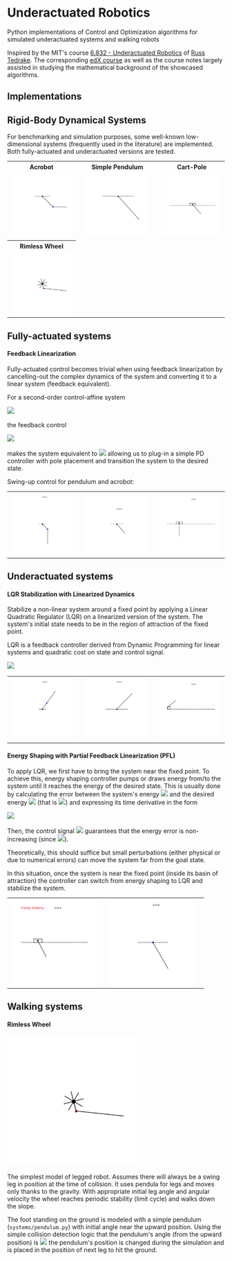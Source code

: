 # Underactuated Robotics

Python implementations of Control and Optimization algorithms 
for simulated underactuated systems and walking robots

Inspired by the MIT's course [6.832 - Underactuated Robotics](http://underactuated.mit.edu/underactuated.html) 
of [Russ Tedrake](http://groups.csail.mit.edu/locomotion/russt.html).
The corresponding [edX course](https://courses.edx.org/courses/course-v1:MITx+6.832x_2+3T2015/course/) as well as the course notes largely assisted in studying the mathematical background of the showcased
algorithms.

## Implementations

## Rigid-Body Dynamical Systems

For benchmarking and simulation purposes, some well-known 
low-dimensional systems (frequently used in the literature) are
implemented. Both fully-actuated and underactuated versions
are tested.

<table>
  <th>Acrobot</th>
  <th></th>
  <th>Simple Pendulum</th>
  <th></th>
  <th>Cart-Pole</th>
  <tr>
    <td><img src="./assets/acrobot_passive.gif" width="200px" /></td>
    <td></td>
    <td><img src="./assets/pendulum_passive.gif" width="200px" /></td>
    <td></td>
    <td><img src="./assets/cartpole_passive.gif" width="200px" /></td>
  </tr>
  
  <th>Rimless Wheel</th>
  <tr>
    <td><img src="./assets/rimlesswheel_passive.gif" width="200px" /></td>
  </tr>
</table>

## Fully-actuated systems
#### Feedback Linearization

Fully-actuated control becomes trivial when using feedback linearization
by cancelling-out the complex dynamics of the system and converting it
to a linear system (feedback equivalent).

For a second-order control-affine system

<img src="https://render.githubusercontent.com/render/math?math=\ddot{q} = f_1(q, \dot{q}) %2B f_2(q, \dot{q})u">  

the feedback control 

<img src="https://render.githubusercontent.com/render/math?math=u = f_2^{-1}(q, \dot{q})(v - f_1(q, \dot{q})">

makes the system equivalent to <img src="https://render.githubusercontent.com/render/math?math=\ddot{q} = v"> allowing 
us to plug-in a simple PD controller with pole placement and transition the system
to the desired state. 

Swing-up control for pendulum and acrobot:

<table>
  <tr>
    <td><img src="./assets/acrobot_feedback_linearization.gif" width="200px" /></td>
    <td></td>
    <td><img src="./assets/pendulum_feedback_linearization.gif" width="200px" /></td>
    <td></td>
    <td><img src="./assets/cartpole_feedback_linearization.gif" width="200px" /></td>
  </tr>
</table>

## Underactuated systems
#### LQR Stabilization with Linearized Dynamics

Stabilize a non-linear system around a fixed point by applying a Linear Quadratic Regulator (LQR)
on a linearized version of the system. The system's initial state needs to be in the region of 
attraction of the fixed point.

LQR is a feedback controller derived from Dynamic Programming for linear systems and quadratic cost
on state and control signal.  

<img src="https://render.githubusercontent.com/render/math?math=u = -Kx = -R^{-1}B^{T}Sx">

<table>
  <tr>
    <td><img src="./assets/acrobot_lqr_stabilization.gif" width="200px" /></td>
    <td></td>
    <td><img src="./assets/pendulum_lqr_stabilization.gif" width="200px" /></td>
    <td></td>
    <td><img src="./assets/cartpole_lqr_stabilization.gif" width="200px" /></td>
  </tr>
</table>

#### Energy Shaping with Partial Feedback Linearization (PFL)
To apply LQR, we first have to bring the system near the fixed point.
To achieve this, energy shaping controller pumps or draws energy from/to 
the system until it reaches the energy of the desired state. This is
usually done by calculating the error between the
system's energy <img src="https://render.githubusercontent.com/render/math?math=E">
and the desired energy <img src="https://render.githubusercontent.com/render/math?math=E^{d}">
(that is <img src="https://render.githubusercontent.com/render/math?math=\tilde{E}=E-E^{d}">)
and expressing its time derivative in the form

<img src="https://render.githubusercontent.com/render/math?math=\dot{\tilde{E}} = \dot{E} = u \cdot h(x, \dot{x})">

Then, the control signal
<img src="https://render.githubusercontent.com/render/math?math=u = -k \cdot h(x, \dot{x}) \cdot \tilde{E}">
guarantees that the energy error is non-increasing (since <img src="https://render.githubusercontent.com/render/math?math=\dot{\tilde{E}} = -k \cdot h^{2}(x, \dot{x}) \cdot \tilde{E}">).

Theoretically, this should suffice but small perturbations (either physical
or due to numerical errors) can move the system far from the goal state.

In this situation, once the system is near the fixed point (inside its
basin of attraction) the controller can switch from energy shaping to LQR
and stabilize the system.

<table>
  <tr>
    <td><img src="./assets/cartpole_energy_shaping.gif" width="200px" /></td>
    <td></td>
    <td><img src="./assets/pendulum_energy_shaping.gif" width="200px" /></td>
    <td></td>
  </tr>
</table>

## Walking systems
#### Rimless Wheel

<img src="./assets/rimlesswheel_passive.gif" width="300px" />

The simplest model of legged robot. Assumes there will always 
be a swing leg in position at the time of collision. It uses pendula
for legs and moves only thanks to the gravity. With appropriate 
initial leg angle and angular velocity the wheel reaches periodic
stability (limit cycle) and walks down the slope.

The foot standing on the ground is modeled with a simple pendulum (`systems/pendulum.py`)
with initial angle near the upward position. Using the simple
collision detection logic that the pendulum's angle (from the upward position)
is <img src="https://render.githubusercontent.com/render/math?math=\theta = \alpha %2B \gamma">
the pendulum's position is changed during the simulation and is
placed in the position of next leg to hit the ground.
